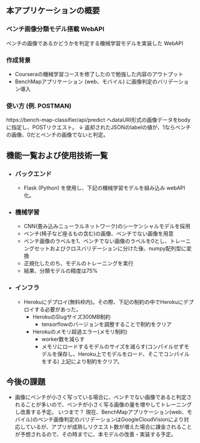 ## 本アプリケーションの概要

### ベンチ画像分類モデル搭載 WebAPI
ベンチの画像であるかどうかを判定する機械学習モデルを実装した WebAPI

### 作成背景
- Courseraの機械学習コースを修了したので勉強した内容のアウトプット
- BenchMapアプリケーション (web、モバイル) に画像判定のバリデーション導入

### 使い方 (例. POSTMAN)
https://bench-map-classifier/api/predict
へdataURI形式の画像データをbodyに指定し、POSTリクエスト。
↓
返却されたJSONのlabelの値が、1ならベンチの画像、0だとベンチの画像でないと判定。


## 機能一覧および使用技術一覧

- ### バックエンド
  - Flask (Python) を使用し、下記の機械学習モデルを組み込み webAPI 化。

- ### 機械学習
  - CNN(畳み込みニューラルネットワーク)のシーケンシャルモデルを採用
  - ベンチ(椅子など座るもの含む)の画像、ベンチでない画像を用意
  - ベンチ画像のラベルを1、ベンチでない画像のラベルを0とし、トレーニングセットおよびクロスバリデーションに分けた後、numpy配列型に変換
  - 正規化したのち、モデルのトレーニングを実行
  - 結果、分類モデルの精度は75%

- ### インフラ
  - Herokuにデプロイ(無料枠内)。その際、下記の制約の中でHerokuにデプロイする必要があった。
    - HerokuのSlugサイズ300MB制約
      - tensorflowのバージョンを調整することで制約をクリア
    - Herokuのメモリ超過エラー(メモリ制約)
      - worker数を減らす
      - メモリにロードするモデルのサイズを減らす(コンパイルせずモデルを保存し、Heroku上でモデルをロード、そこでコンパイルをする)
     上記により制約をクリア。
　

## 今後の課題
- 画像にベンチが小さく写っている場合に、ベンチでない画像であると判定されることが多いので、ベンチが小さく写る画像の量を増やしてトレーニングし改善する予定。
いつまで？
現在、BenchMapアプリケーション(web、モバイル)のベンチ画像判定のバリデーションはGoogleCloudVisionにより対応しているが、アプリが成熟しリクエスト数が増えた場合に課金されることが予想されるので、その時までに、本モデルの改善・実装する予定。